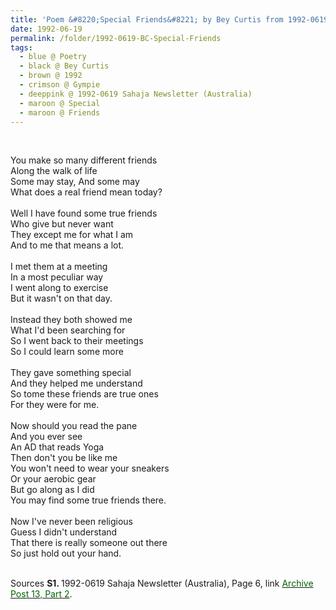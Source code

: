 ```yaml
---
title: 'Poem &#8220;Special Friends&#8221; by Bey Curtis from 1992-0619 Sahaja Newsletter (Australia), Page 6'
date: 1992-06-19
permalink: /folder/1992-0619-BC-Special-Friends
tags:
  - blue @ Poetry
  - black @ Bey Curtis
  - brown @ 1992
  - crimson @ Gympie
  - deeppink @ 1992-0619 Sahaja Newsletter (Australia)
  - maroon @ Special
  - maroon @ Friends
---
```


<br>

<p>
You make so many different friends<br>
Along the walk of life<br>
Some may stay, And some may<br>
What does a real friend mean today?<br>
<br>
Well I have found some true friends<br>
Who give but never want<br>
They except me for what I am<br>
And to me that means a lot.<br>
<br>
I met them at a meeting<br>
In a most peculiar way<br>
I went along to exercise<br>
But it wasn't on that day.<br>
<br>
Instead they both showed me<br>
What I'd been searching for<br>
So I went back to their meetings<br>
So I could learn some more<br>
<br>
They gave something special<br>
And they helped me understand<br>
So tome these friends are true ones<br>
For they were for me.<br>
<br>
Now should you read the pane<br>
And you ever see<br>
An AD that reads Yoga<br>
Then don't you be like me<br>
You won't need to wear your sneakers<br>
Or your aerobic gear<br>
But go along as I did<br>
You may find some true friends there.<br>
<br>
Now I've never been religious<br>
Guess I didn't understand<br>
That there is really someone out there<br>
So just hold out your hand.<br>
</p>

<br>

<wave-list>
<list-title color="DarkSeaGreen" width="55">Sources</list-title>
  <list-item color="BlanchedAlmond"  width="280"><b>S1. </b> 1992-0619 Sahaja Newsletter (Australia), Page 6, link </font> <a href="https://seven-teams.github.io/archives/2023/0831"><font color="DarkGreen">Archive Post 13, Part 2</font></a>.</list-item>
</wave-list>